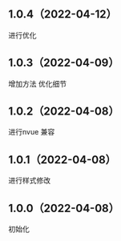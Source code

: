 ## 1.0.4（2022-04-12）
进行优化
## 1.0.3（2022-04-09）
增加方法 优化细节
## 1.0.2（2022-04-08）
进行nvue 兼容
## 1.0.1（2022-04-08）
进行样式修改 
## 1.0.0（2022-04-08）
初始化
